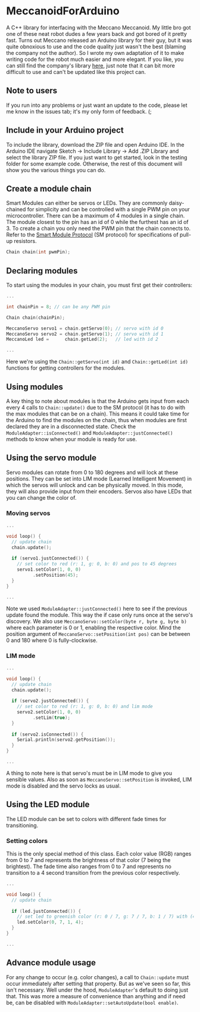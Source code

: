 # MeccanoidForArduino
A C++ library for interfacing with the Meccano Meccanoid. My little bro got one of these neat robot dudes a few years back and got bored of it pretty fast. Turns out Meccano released an Arduino library for their guy, but it was quite obnoxious to use and the code quality just wasn't the best (blaming the company not the author). So I wrote my own adaptation of it to make writing code for the robot much easier and more elegant. If you like, you can still find the company's library [here](http://www.meccano.com/meccanoid-opensource), just note that it can bit more difficult to use and can't be updated like this project can.

## Note to users
If you run into any problems or just want an update to the code, please let me know in the issues tab; it's my only form of feedback. (;

## Include in your Arduino project
To include the library, download the ZIP file and open Arduino IDE. In the Arduino IDE navigate Sketch -> Include Library -> Add .ZIP Library and select the library ZIP file. If you just want to get started, look in the testing folder for some example code. Otherwise, the rest of this document will show you the various things you can do.

## Create a module chain
Smart Modules can either be servos or LEDs. They are commonly daisy-chained for simplicity and can be controlled with a single PWM pin on your microcontroller. There can be a maximum of 4 modules in a single chain. The module closest to the pin has an id of 0 while the furthest has an id of 3. To create a chain you only need the PWM pin that the chain connects to. Refer to the [Smart Module Protocol](http://cdn.meccano.com/open-source/Meccano_SmartModuleProtocols_2015.pdf) (SM protocol) for specifications of pull-up resistors.
```c++
Chain chain(int pwmPin);
```

## Declaring modules
To start using the modules in your chain, you must first get their controllers:
```c++
...

int chainPin = 8; // can be any PWM pin

Chain chain(chainPin);

MeccanoServo servo1 = chain.getServo(0); // servo with id 0
MeccanoServo servo2 = chain.getServo(1); // servo with id 1
MeccanoLed led =      chain.getLed(2);   // led with id 2

...
```
Here we're using the `Chain::getServo(int id)` and `Chain::getLed(int id)` functions for getting controllers for the modules.

## Using modules
A key thing to note about modules is that the Arduino gets input from each every 4 calls to `Chain::update()` due to the SM protocol (it has to do with the max modules that can be on a chain). This means it could take time for the Arduino to find the modules on the chain, thus when modules are first declared they are in a disconnected state. Check the `ModuleAdapter::isConnected()` and `ModuleAdapter::justConnected()` methods to know when your module is ready for use.

## Using the servo module
Servo modules can rotate from 0 to 180 degrees and will lock at these positions. They can be set into LIM mode (Learned Intelligent Movement) in which the servos will unlock and can be physically moved. In this mode, they will also provide input from their encoders. Servos also have LEDs that you can change the color of.

### Moving servos
```c++
...

void loop() {
  // update chain
  chain.update();
  
  if (servo1.justConnected()) {
    // set color to red (r: 1, g: 0, b: 0) and pos to 45 degrees
    servo1.setColor(1, 0, 0)
          .setPosition(45);
  }
}

...
```
Note we used `ModuleAdapter::justConnected()` here to see if the previous update found the module. This way the if case only runs once at the servo's discovery. We also use `MeccanoServo::setColor(byte r, byte g, byte b)` where each parameter is 0 or 1, enabling the respective color. Mind the position argument of `MeccanoServo::setPosition(int pos)` can be between 0 and 180 where 0 is fully-clockwise.

### LIM mode
```c++
...

void loop() {
  // update chain
  chain.update();
  
  if (servo2.justConnected()) {
    // set color to red (r: 1, g: 0, b: 0) and lim mode
    servo2.setColor(1, 0, 0)
          .setLim(true);
  }
  
  if (servo2.isConnected()) {
    Serial.println(servo2.getPosition());
  }
}

...
```
A thing to note here is that servo's must be in LIM mode to give you sensible values. Also as soon as `MeccanoServo::setPosition` is invoked, LIM mode is disabled and the servo locks as usual.

## Using the LED module
The LED module can be set to colors with different fade times for transitioning. 

### Setting colors
This is the only special method of this class. Each color value (RGB) ranges from 0 to 7 and represents the brightness of that color (7 being the brightest). The fade time also ranges from 0 to 7 and represents no transition to a 4 second transition from the previous color respectively.
```c++
...

void loop() {
  // update chain
  
  if (led.justConnected()) {
    // set led to greenish color (r: 0 / 7, g: 7 / 7, b: 1 / 7) with (4 / 7) fade time
    led.setColor(0, 7, 1, 4);
  }
}

...
```

## Advance module usage
For any change to occur (e.g. color changes), a call to `Chain::update` must occur immediately after setting that property. But as we've seen so far, this isn't necessary. Well under the hood, `ModuleAdapter`'s default to doing just that. This was more a measure of convenience than anything and if need be, can be disabled with `ModuleAdapter::setAutoUpdate(bool enable)`. 
